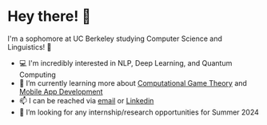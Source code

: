 <!--
**SiddharthG22/SiddharthG22** is a ✨ _special_ ✨ repository because its `README.md` (this file) appears on your GitHub profile.

Here are some ideas to get you started:

- 🔭 I’m currently working on ...
- 🌱 I’m currently learning ...
- 👯 I’m looking to collaborate on ...
- 🤔 I’m looking for help with ...
- 💬 Ask me about ...
- 📫 How to reach me: ...
- 😄 Pronouns: ...
- ⚡ Fun fact: ...
-->

# Hey there! 👋

I'm a sophomore at UC Berkeley studying Computer Science and Linguistics! 🐻

- 💻 I'm incredibly interested in NLP, Deep Learning, and Quantum Computing
- 🌱 I’m currently learning more about [Computational Game Theory](http://gamescrafters.berkeley.edu/) and [Mobile App Development](https://mdb.dev/training-program/)
- 📫 I can be reached via [email](mailto:siddharthg26@berkeley.edu) or [Linkedin](https://www.linkedin.com/in/siddharthg26/)
- 🤔 I’m looking for any internship/research opportunities for Summer 2024
